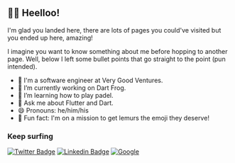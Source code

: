 ## 👋🤠 Heelloo! 

I'm glad you landed here, there are lots of pages you could've visited but you ended up here, amazing! 

I imagine you want to know something about me before hopping to another page. Well, below I left some bullet points that go straight to the point (pun intended).

- 💼 I'm a software engineer at Very Good Ventures.
- 🔭 I’m currently working on Dart Frog.
- 🎾 I’m learning how to play padel.
- 💬 Ask me about Flutter and Dart. 
- 😄 Pronouns: he/him/his
- 🐒 Fun fact: I'm on a mission to get lemurs the emoji they deserve!



### Keep surfing

 [![Twitter Badge](https://img.shields.io/badge/Twitter-1DA1F2?style=for-the-badge&logo=twitter&logoColor=white)](https://twitter.com/intent/follow?screen_name=alestiago) [![Linkedin Badge](https://img.shields.io/badge/LinkedIn-0077B5?style=for-the-badge&logo=linkedin&logoColor=white)](https://www.linkedin.com/in/alejandro-santiago-44259b159/) [![Google](https://img.shields.io/badge/google-4285F4?style=for-the-badge&logo=google&logoColor=white)](https://g.dev/alestiago) 
